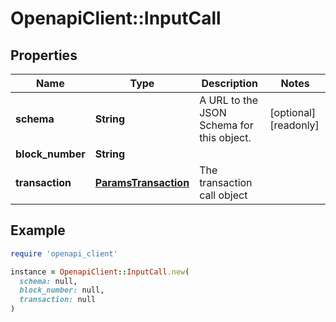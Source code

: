 # OpenapiClient::InputCall

## Properties

| Name | Type | Description | Notes |
| ---- | ---- | ----------- | ----- |
| **schema** | **String** | A URL to the JSON Schema for this object. | [optional][readonly] |
| **block_number** | **String** |  |  |
| **transaction** | [**ParamsTransaction**](ParamsTransaction.md) | The transaction call object |  |

## Example

```ruby
require 'openapi_client'

instance = OpenapiClient::InputCall.new(
  schema: null,
  block_number: null,
  transaction: null
)
```

